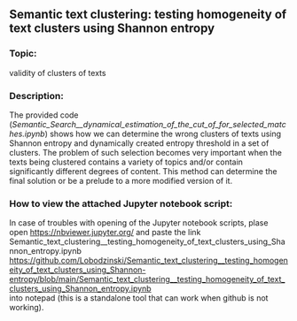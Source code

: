 ## Semantic text clustering: testing homogeneity of text clusters using Shannon entropy
### Topic:
validity of clusters of texts

### Description:
The provided code (_Semantic_Search__dynamical_estimation_of_the_cut_of_for_selected_matches.ipynb_) shows how we can determine the wrong clusters of texts using 
Shannon entropy and dynamically created entropy threshold in a set of clusters. 
The problem of such selection becomes very important when the texts being clustered 
contains a variety of topics and/or contain significantly different degrees of content. 
This method can determine the final solution or be a prelude to a more modified version of it. 

### How to view the attached Jupyter notebook script:
In case of troubles with opening of the Jupyter notebook scripts, plase open https://nbviewer.jupyter.org/ and paste the link   
Semantic_text_clustering__testing_homogeneity_of_text_clusters_using_Shannon_entropy.ipynb
https://github.com/Lobodzinski/Semantic_text_clustering__testing_homogeneity_of_text_clusters_using_Shannon-entropy/blob/main/Semantic_text_clustering__testing_homogeneity_of_text_clusters_using_Shannon_entropy.ipynb   
into notepad (this is a standalone tool that can work when github is not working).
